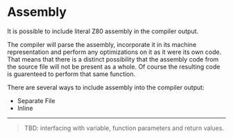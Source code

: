 # Assembly

It is possible to include literal Z80 assembly in the compiler output. 

The compiler will parse the assembly, incorporate it in its machine representation and perform any optimizations on it as it were its own code. That means that there is a distinct possibility that the assembly code from the source file will not be present as a whole. Of course the resulting code is guarenteed to perform that same function.

There are several ways to include assembly into the compiler output:

- Separate File
- Inline

---

> TBD: interfacing with variable, function parameters and return values.
